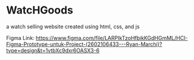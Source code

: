 # WatcHGoods
a watch selling website created using html, css, and js

Figma Link: https://www.figma.com/file/LARPIkTzoHfbikKGdHGmML/HCI-Figma-Prototype-untuk-Project-(2602106433---Ryan-Marchi)?type=design&t=1vtbXc9dxr6OASX3-6

